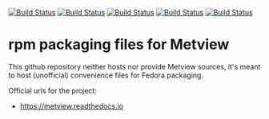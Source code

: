 [![Build Status](https://simc.arpae.it/moncic-ci/python-Metview-rpm/rocky8.png)](https://simc.arpae.it/moncic-ci/python-Metview-rpm/)
[![Build Status](https://simc.arpae.it/moncic-ci/python-Metview-rpm/rocky9.png)](https://simc.arpae.it/moncic-ci/python-Metview-rpm/)
[![Build Status](https://simc.arpae.it/moncic-ci/python-Metview-rpm/fedora40.png)](https://simc.arpae.it/moncic-ci/python-Metview-rpm/)
[![Build Status](https://simc.arpae.it/moncic-ci/python-Metview-rpm/fedora42.png)](https://simc.arpae.it/moncic-ci/python-Metview-rpm/)
[![Build Status](https://copr.fedorainfracloud.org/coprs/simc/stable/package/python-Metview/status_image/last_build.png)](https://copr.fedorainfracloud.org/coprs/simc/stable/package/python-Metview/)

# rpm packaging files for Metview

This github repository neither hosts nor provide Metview sources, it's meant to
host (unofficial) convenience files for Fedora packaging.

Official urls for the project:
* https://metview.readthedocs.io

